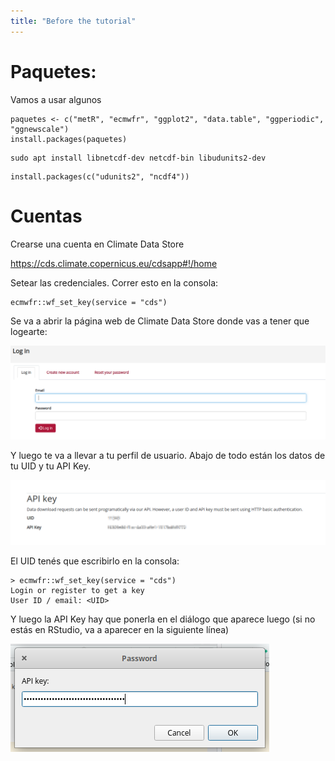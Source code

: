```yaml
---
title: "Before the tutorial"
---
```


# Paquetes:

Vamos a usar algunos

``` {.r}
paquetes <- c("metR", "ecmwfr", "ggplot2", "data.table", "ggperiodic", "ggnewscale")
install.packages(paquetes)
```

    sudo apt install libnetcdf-dev netcdf-bin libudunits2-dev

``` {.r}
install.packages(c("udunits2", "ncdf4"))
```

# Cuentas

Crearse una cuenta en Climate Data Store

<https://cds.climate.copernicus.eu/cdsapp#!/home>

Setear las credenciales.
Correr esto en la consola:

``` {.r}
ecmwfr::wf_set_key(service = "cds")
```

Se va a abrir la página web de Climate Data Store donde vas a tener que logearte:

![](img/log-in.png)

Y luego te va a llevar a tu perfil de usuario.
Abajo de todo están los datos de tu UID y tu API Key.

![](img/api-key.png)

El UID tenés que escribirlo en la consola:

    > ecmwfr::wf_set_key(service = "cds") 
    Login or register to get a key 
    User ID / email: <UID>

Y luego la API Key hay que ponerla en el diálogo que aparece luego (si no estás en RStudio, va a aparecer en la siguiente línea)

![](img/password.png)
